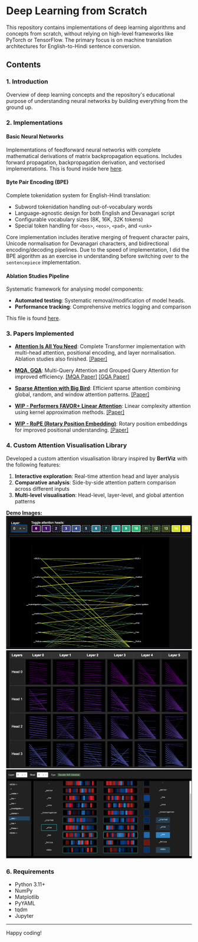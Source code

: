 # Deep Learning from Scratch

This repository contains implementations of deep learning algorithms and concepts from scratch, without relying on high-level frameworks like PyTorch or TensorFlow. The primary focus is on machine translation architectures for English-to-Hindi sentence conversion.

## Contents

### 1. Introduction
Overview of deep learning concepts and the repository's educational purpose of understanding neural networks by building everything from the ground up.

### 2. Implementations

#### Basic Neural Networks
Implementations of feedforward neural networks with complete mathematical derivations of matrix backpropagation equations. Includes forward propagation, backpropagation derivation, and vectorised implementations. This is found inside here [here](./notebooks/nn.ipynb).

#### Byte Pair Encoding (BPE)
Complete tokenidation system for English-Hindi translation:
- Subword tokenidation handling out-of-vocabulary words
- Language-agnostic design for both English and Devanagari script
- Configurable vocabulary sizes (8K, 16K, 32K tokens)
- Special token handling for `<bos>`, `<eos>`, `<pad>`, and `<unk>`

Core implementation includes iterative merging of frequent character pairs, Unicode normalisation for Devanagari characters, and bidirectional encoding/decoding pipelines.
Due to the speed of implementation, I did the BPE algorithm as an exercise in understanding before switching over to the `sentencepiece` implementation.

#### Ablation Studies Pipeline
Systematic framework for analysing model components:
- **Automated testing**: Systematic removal/modification of model heads.
- **Performance tracking**: Comprehensive metrics logging and comparison

This file is found [here](./utils/ablation_studies.py).

### 3. Papers Implemented

- **[Attention Is All You Need](./papers/attention_is_all_you_need/analysis.ipynb)**: Complete Transformer implementation with multi-head attention, positional encoding, and layer normalisation. Ablation studies also finished. [[Paper]](https://arxiv.org/abs/1706.03762)

- **[MQA, GQA](./papers/attention_is_all_you_need/VanillaAttentionHead.py)**: Multi-Query Attention and Grouped Query Attention for improved efficiency. [[MQA Paper]](https://arxiv.org/abs/1911.02150) [[GQA Paper]](https://arxiv.org/abs/2305.13245)

- **[Sparse Attention with Big Bird](./papers/big_bird_attention/analysis.ipynb)**: Efficient sparse attention combining global, random, and window attention patterns. [[Paper]](https://arxiv.org/abs/2007.14062)

- **[WIP - Performers FAVOR+ Linear Attention](./papers/rethinking_attention_with_performers/analysis.ipynb)**: Linear complexity attention using kernel approximation methods. [[Paper]](https://arxiv.org/abs/2009.14794)

- **[WIP - RoPE (Rotary Position Embedding)](./papers/RoPE/analysis.ipynb)**: Rotary position embeddings for improved positional understanding. [[Paper]](https://arxiv.org/abs/2104.09864)

### 4. Custom Attention Visualisation Library

Developed a custom attention visualisation library inspired by **BertViz** with the following features:

1. **Interactive exploration**: Real-time attention head and layer analysis
2. **Comparative analysis**: Side-by-side attention pattern comparison across different inputs
3. **Multi-level visualisation**: Head-level, layer-level, and global attention patterns

**Demo Images:**
![Head-level Analysis](./images/head_level.png)
![Global Patterns](./images/global_level.png)
![Detailed Attention](./images/detailed_attention.png)


### 6. Requirements

- Python 3.11+
- NumPy
- Matplotlib
- PyYAML
- tqdm
- Jupyter

---
Happy coding!